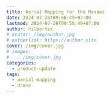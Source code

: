 ```yaml
---
title: Aerial Mapping for the Masses
date: 2024-07-28T09:56:49+07:00
lastmod: 2024-07-28T09:56:49+07:00
author: hilbertex
# avatar: /img/author.jpg
# authorlink: https://author.site
cover: /img/cover.jpg
# images:
#   - /img/cover.jpg
categories:
  - product-update
tags:
  - aerial-mapping
  - drone
---
```



